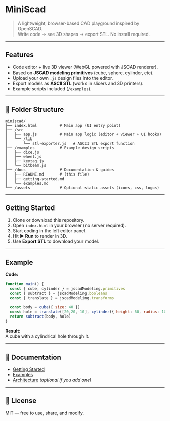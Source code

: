 # MiniScad

> A lightweight, browser-based CAD playground inspired by OpenSCAD.  
> Write code → see 3D shapes → export STL. No install required.

---

## Features
- Code editor + live 3D viewer (WebGL powered with JSCAD renderer).
- Based on **JSCAD modeling primitives** (cube, sphere, cylinder, etc).
- Upload your own `.js` design files into the editor.
- Export models as **ASCII STL** (works in slicers and 3D printers).
- Example scripts included (`/examples`).

---

## 📂 Folder Structure
```
miniscad/
├── index.html          # Main app (UI entry point)
├── /src
│   ├── app.js          # Main app logic (editor + viewer + UI hooks)
│   └── /lib
│       └── stl-exporter.js   # ASCII STL export function
├── /examples           # Example design scripts
│   ├── dice.js
│   ├── wheel.js
│   ├── keytag.js
│   └── bitbeam.js
├── /docs               # Documentation & guides
│   ├── README.md       # (this file)
│   ├── getting-started.md
│   └── examples.md
└── /assets             # Optional static assets (icons, css, logos)
```

---

## Getting Started
1. Clone or download this repository.  
2. Open `index.html` in your browser (no server required).  
3. Start coding in the left editor panel.  
4. Hit **▶ Run** to render in 3D.  
5. Use **Export STL** to download your model.

---

## Example

**Code:**
```js
function main() {
  const { cube, cylinder } = jscadModeling.primitives
  const { subtract } = jscadModeling.booleans
  const { translate } = jscadModeling.transforms

  const body = cube({ size: 40 })
  const hole = translate([20,20,-10], cylinder({ height: 60, radius: 10 }))
  return subtract(body, hole)
}
```

**Result:**  
A cube with a cylindrical hole through it.

---

## 📘 Documentation
- [Getting Started](docs/getting-started.md)  
- [Examples](docs/examples.md)  
- [Architecture](docs/architecture.md) *(optional if you add one)*

---

## 📜 License
MIT — free to use, share, and modify.


